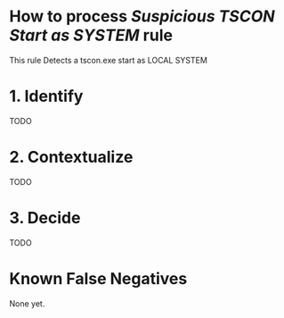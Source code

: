 # How to process *Suspicious TSCON Start as SYSTEM* rule
This rule Detects a tscon.exe start as LOCAL SYSTEM

# 1. Identify
TODO

# 2. Contextualize
TODO

# 3. Decide
TODO

# Known False Negatives
None yet.
